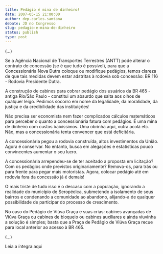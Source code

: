 ```yaml
---
title: Pedágio é mina de dinheiro!
date: 2007-05-15 21:00:00
author: dep.carlos.santana
debate: JD no Congresso
slug: pedagio-e-mina-de-dinheiro
status: publish 
type: post
---
```


  

(...)  

Se a Agência Nacional de Transportes Terrestres (ANTT) pode alterar o contrato de concessão (se é que tudo é possível), para que a Concessionária Nova Dutra coloque ou modifique pedágios, temos clareza de que tais medidas devem estar adstritas à rodovia sob concessão: BR 116 - Rodovia Presidente Dutra.  

  

A construção de cabines para cobrar pedágio dos usuários da BR 465 - antiga Rio/São Paulo - constitui um absurdo que salta aos olhos de qualquer leigo. Pedimos socorro em nome da legalidade, da moralidade, da justiça e da credibilidade das instituições!  

  

Não precisa ser economista nem fazer complicados cálculos matemáticos para perceber o quanto a concessionária fatura com pedágios. É uma mina de dinheiro com custos baixíssimos. Uma obrinha aqui, outra acolá etc. Não, mas a concessionária tenta convencer que está deficitária.  

  

A concessionária pegou a rodovia construída, altos investimentos da União. Agora é conservar. No entanto, busca em alegações e estatísticas pouco convincentes aumentar o seu lucro.  

  

A concessionária arrependeu-se de ter aceitado a proposta em licitação? Com os pedágios onde previstos originariamente? Remova-os, para trás ou para frente para pegar mais motoristas. Agora, colocar pedágio até em rodovia fora da concessão já é demais!  

  

O mais triste de tudo isso é o descaso com a população, ignorando a realidade do município de Seropédica, submetendo a isolamento de seus bairros e condenando a comunidade ao abandono, alijando-a de qualquer possibilidade de participar do processo de crescimento.  

  

No caso do Pedágio de Viúva Graça e suas crias: cabines avançadas de Viúva Graça ou cabines de bloqueio ou cabines auxiliares e ainda viuvinha a solução é simples; basta que a Praça de Pedágio de Viúva Graça recue para local anterior ao acesso à BR 465.  

(...)  

  

Leia a íntegra aqui
